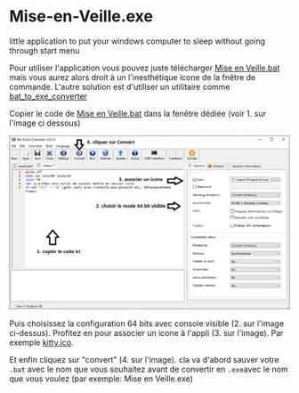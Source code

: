 # Mise-en-Veille.exe
little application to put your windows computer to sleep without going through start menu

Pour utiliser l'application vous pouvez juste télécharger [Mise en Veille.bat](https://github.com/echidne/Mise-en-Veille.exe/blob/main/Mise%20en%20Veille.bat) mais vous aurez alors droit à un l'inesthétique icone de la fnêtre de commande.
L'autre solution est d'utiliser un  utilitaire comme [bat_to_exe_converter](https://www.majorgeeks.com/files/details/bat_to_exe_converter.html)

Copier le code de [Mise en Veille.bat](https://github.com/echidne/Mise-en-Veille.exe/blob/main/Mise%20en%20Veille.bat) dans la fenêtre dédiée (voir 1. sur l'image ci dessous)

![battoexe2.png](https://github.com/echidne/Mise-en-Veille.exe/blob/main/battoexe2.png)

Puis choisissez la configuration 64 bits avec console visible (2. sur l'image ci-dessus). Profitez en pour associer un icone à l'appli (3. sur l'image). Par exemple [kitty.ico](https://github.com/echidne/Mise-en-Veille.exe/blob/main/kitty.ico).

Et enfin cliquez sur "convert" (4. sur l'image). cla va d'abord sauver votre `.bat` avec le nom que vous souhaitez avant de convertir en `.exe`avec le nom que vous voulez (par exemple: Mise en Veille.exe)
